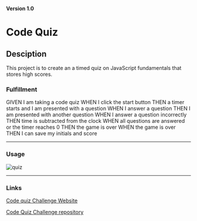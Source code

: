 **Version 1.0**  

# Code Quiz  
 

## Desciption  

This project is to create an a timed quiz on JavaScript fundamentals that stores high scores.  


### Fulfillment

GIVEN I am taking a code quiz
WHEN I click the start button
THEN a timer starts and I am presented with a question
WHEN I answer a question
THEN I am presented with another question
WHEN I answer a question incorrectly
THEN time is subtracted from the clock
WHEN all questions are answered or the timer reaches 0
THEN the game is over
WHEN the game is over
THEN I can save my initials and score
 

- - -   

### Usage  



 ![quiz](https://user-images.githubusercontent.com/103866289/170904585-b5b1adf2-f5bb-4534-a652-4a615d93f148.png)


- - -  

### Links  
 

[Code quiz Challenge Website](https://bvenant.github.io/code-quiz/)  

[Code Quiz Challenge repository](https://github.com/bvenant/code-quiz) 
